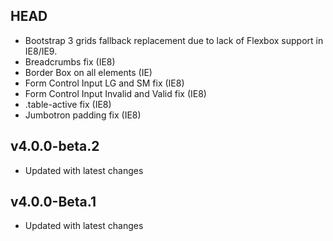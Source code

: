 HEAD
---------------
- Bootstrap 3 grids fallback replacement due to lack of Flexbox support in IE8/IE9.
- Breadcrumbs fix (IE8)
- Border Box on all elements (IE)
- Form Control Input LG and SM fix (IE8)
- Form Control Input Invalid and Valid fix (IE8)
- .table-active fix (IE8)
- Jumbotron padding fix (IE8)

v4.0.0-beta.2
---------------
- Updated with latest changes

v4.0.0-Beta.1
---------------
- Updated with latest changes
